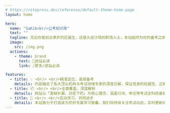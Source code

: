 ```yaml
---
# https://vitepress.dev/reference/default-theme-home-page
layout: home

hero:
  name: "SaKib<br/>公考知识库"
  text: ""
  tagline: 无论你是初出茅庐的应届生，还是久经沙场的职场人士，本站始终为你的备考之旅保驾护航
  image:
    src: /img.png
  actions:
    - theme: brand
      text: 🚩进站必读
      link: /更多/进站必读     

features:
  - title: 💡 <br/> <br/>精准定位，高效备考
    details: 内容融合了各大顶尖机构与考试领域专家的深度见解，保证信息的权威性、正确性。同时加入高效学习工具，让备考更加高效、有的放矢。
  - title: 📦 <br/> <br/>全面覆盖，深度解析
    details: 网站以「查缺补漏、对症下药」为核心理念，涵盖行测、申论等考试全科目基础知识点，内容广泛全面、清晰易查、通俗易懂，告别碎片化学习。
  - title: 🎉 <br/> <br/>互动学习，共同进步
    details: 本站致力于打造成为您的专属学习智囊，我们将持续关注考试动态，实时更新核心资料库与优化内容，确保能获取到最前沿、最实用的备考资源。
---
```


